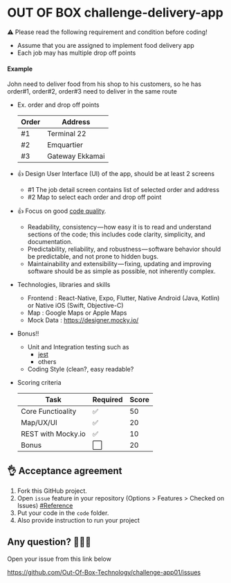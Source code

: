 # OUT OF BOX challenge-delivery-app

:warning: Please read the following requirement and condition before coding!
- Assume that you are assigned to implement food delivery app
- Each job may has multiple drop off points

#### Example
John need to deliver food from his shop to his customers, so he has order#1, order#2, order#3 need to deliver in the same route
    
- Ex. order and drop off points 
    
    |Order|Address|
    |-|-|
    |#1|Terminal 22|
    |#2|Emquartier|
    |#3|Gateway Ekkamai|

- :+1: Design User Interface (UI) of the app, should be at least 2 screens
  - #1 The job detail screen contains list of selected order and address
  - #2 Map to select each order and drop off point
- :+1: Focus on good [code quality](https://medium.com/@mkt_43322/why-is-code-quality-such-a-big-deal-for-developers-91bdace85d44).
  - Readability, consistency — how easy it is to read and understand sections of the code; this includes code clarity, simplicity, and documentation.
  - Predictability, reliability, and robustness — software behavior should be predictable, and not prone to hidden bugs.
  - Maintainability and extensibility — fixing, updating and improving software should be as simple as possible, not inherently complex.
- Technologies, libraries and skills
  - Frontend : React-Native, Expo, Flutter, Native Android (Java, Kotlin) or Native iOS (Swift, Objective-C)
  - Map : Google Maps or Apple Maps
  - Mock Data : https://designer.mocky.io/
- Bonus!!
    - Unit and Integration testing such as
        - [jest](https://jestjs.io/)
        - others
    - Coding Style (clean?, easy readable?
    
- Scoring criteria

    |Task|Required|Score|
    |-|-|-|
    |Core Functioality|:white_check_mark:|50|
    |Map/UX/UI|:white_check_mark:|20|
    |REST with Mocky.io|:white_check_mark:|10|
    |Bonus|:white_large_square:|20|


:ok_hand: Acceptance agreement
---

1. Fork this GitHub project.
2. Open `issue` feature in your repository (Options > Features > Checked on Issues) [#Reference](https://softwareengineering.stackexchange.com/questions/179468/forking-a-repo-on-github-but-allowing-new-issues-on-the-fork)
3. Put your code in the `code` folder.
4. Also provide instruction to run your project

Any question? :see_no_evil::hear_no_evil::speak_no_evil:
---
Open your issue from this link below

https://github.com/Out-Of-Box-Technology/challenge-app01/issues
